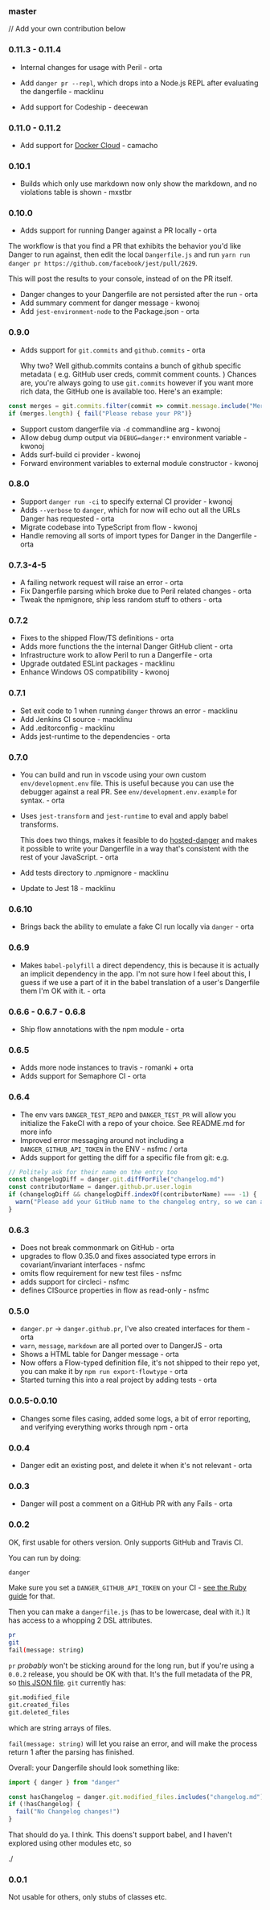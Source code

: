### master

//  Add your own contribution below


### 0.11.3 - 0.11.4

* Internal changes for usage with Peril - orta

* Add `danger pr --repl`, which drops into a Node.js REPL after evaluating the dangerfile - macklinu
* Add support for Codeship - deecewan

### 0.11.0 - 0.11.2

* Add support for [Docker Cloud](https://cloud.docker.com) - camacho 

### 0.10.1

* Builds which only use markdown now only show the markdown, and no violations table is shown - mxstbr

### 0.10.0

* Adds support for running Danger against a PR locally - orta

The workflow is that you find a PR that exhibits the behavior you'd like Danger to run against,
then edit the local `Dangerfile.js` and run `yarn run danger pr https://github.com/facebook/jest/pull/2629`.

This will post the results to your console, instead of on the PR itself.

* Danger changes to your Dangerfile are not persisted after the run - orta
* Add summary comment for danger message - kwonoj
* Add `jest-environment-node` to the Package.json - orta

### 0.9.0

* Adds support for `git.commits` and `github.commits` - orta

  Why two? Well github.commits contains a bunch of github specific metadata ( e.g. GitHub user creds,
  commit comment counts. ) Chances are, you're always going to use `git.commits` however if you
  want more rich data, the GitHub one is available too. Here's an example:

```js
const merges = git.commits.filter(commit => commit.message.include("Merge Master"))
if (merges.length) { fail("Please rebase your PR")}
```

* Support custom dangerfile via `-d` commandline arg - kwonoj
* Allow debug dump output via `DEBUG=danger:*` environment variable - kwonoj
* Adds surf-build ci provider - kwonoj
* Forward environment variables to external module constructor - kwonoj

### 0.8.0

* Support `danger run -ci` to specify external CI provider - kwonoj
* Adds `--verbose` to `danger`, which for now will echo out all the URLs Danger has requested - orta
* Migrate codebase into TypeScript from flow - kwonoj
* Handle removing all sorts  of import types for Danger in the Dangerfile - orta

### 0.7.3-4-5

* A failing network request will raise an error - orta
* Fix Dangerfile parsing which broke due to Peril related changes - orta
* Tweak the npmignore, ship less random stuff to others - orta

### 0.7.2

* Fixes to the shipped Flow/TS definitions - orta
* Adds more functions the the internal Danger GitHub client - orta
* Infrastructure work to allow Peril to run a Dangerfile - orta
* Upgrade outdated ESLint packages - macklinu
* Enhance Windows OS compatibility - kwonoj

### 0.7.1

* Set exit code to 1 when running `danger` throws an error - macklinu
* Add Jenkins CI source - macklinu
* Add .editorconfig - macklinu
* Adds jest-runtime to the dependencies - orta

### 0.7.0

* You can build and run in vscode using your own custom `env/development.env` file. This is useful because you can use the debugger against a real PR. See `env/development.env.example` for syntax.  - orta

* Uses `jest-transform` and `jest-runtime` to eval and apply babel transforms.

  This does two things, makes it feasible to do [hosted-danger](https://github.com/danger/peril) and
  makes it possible to write your Dangerfile in a way that's consistent with the rest of your JavaScript. - orta

* Add tests directory to .npmignore - macklinu
* Update to Jest 18 - macklinu


### 0.6.10

* Brings back the ability to emulate a fake CI run locally via `danger` - orta

### 0.6.9

* Makes `babel-polyfill` a direct dependency, this is because it is actually an implicit dependency in the app. I'm not sure how I feel about this, I guess if we use a part of it in the babel translation of a user's Dangerfile them I'm OK with it. - orta

### 0.6.6 - 0.6.7 - 0.6.8

* Ship flow annotations with the npm module - orta

### 0.6.5

* Adds more node instances to travis - romanki + orta
* Adds support for Semaphore CI - orta

### 0.6.4

* The env vars `DANGER_TEST_REPO` and `DANGER_TEST_PR` will allow you initialize the FakeCI with a repo of your choice. See README.md for more info
* Improved error messaging around not including a `DANGER_GITHUB_API_TOKEN` in the ENV - nsfmc / orta
* Adds support for getting the diff for a specific file from git: e.g.

```js
// Politely ask for their name on the entry too
const changelogDiff = danger.git.diffForFile("changelog.md")
const contributorName = danger.github.pr.user.login
if (changelogDiff && changelogDiff.indexOf(contributorName) === -1) {
  warn("Please add your GitHub name to the changelog entry, so we can attribute you.")
}
```

### 0.6.3

* Does not break commonmark on GitHub - orta
* upgrades to flow 0.35.0 and fixes associated type errors in covariant/invariant interfaces - nsfmc
* omits flow requirement for new test files - nsfmc
* adds support for circleci - nsfmc
* defines CISource properties in flow as read-only - nsfmc

### 0.5.0

* `danger.pr` -> `danger.github.pr`, I've also created interfaces for them - orta
* `warn`, `message`, `markdown` are all ported over to DangerJS - orta
* Shows a HTML table for Danger message - orta
* Now offers a Flow-typed definition file, it's not shipped to their repo yet, you can make it by `npm run export-flowtype` - orta
* Started turning this into a real project by adding tests - orta

### 0.0.5-0.0.10

* Changes some files casing, added some logs, a bit of error reporting, and verifying everything works through npm - orta

### 0.0.4

* Danger edit an existing post, and delete it when it's not relevant - orta

### 0.0.3

* Danger will post a comment on a GitHub PR with any Fails - orta

### 0.0.2

OK, first usable for others version. Only supports GitHub and Travis CI.

You can run by doing:

```sh
danger
```

Make sure you set a `DANGER_GITHUB_API_TOKEN` on your CI - [see the Ruby guide](http://danger.systems/guides/getting_started.html#setting-up-danger-to-run-on-your-ci) for that.

Then you can make a `dangerfile.js` (has to be lowercase, deal with it.) It has access to a whopping 2 DSL attributes.

```sh
pr
git
fail(message: string)
```

`pr` _probably_ won't be sticking around for the long run, but if you're using a `0.0.2` release, you should be OK with that. It's the full metadata of the PR, so [this JSON file](https://raw.githubusercontent.com/danger/danger/master/spec/fixtures/github_api/pr_response.json).
`git` currently has:

```sh
git.modified_file
git.created_files
git.deleted_files
```

which are string arrays of files.

`fail(message: string)` will let you raise an error, and will make the process return 1 after the parsing has finished.

Overall: your Dangerfile should look something like:

```js
import { danger } from "danger"

const hasChangelog = danger.git.modified_files.includes("changelog.md")
if (!hasChangelog) {
  fail("No Changelog changes!")
}
```

That should do ya. I think. This doens't support babel, and I haven't explored using other modules etc, so

./

### 0.0.1

Not usable for others, only stubs of classes etc.
